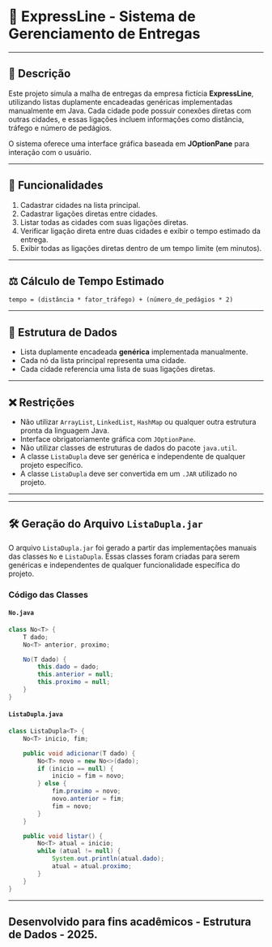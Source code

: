 # 🚚 ExpressLine - Sistema de Gerenciamento de Entregas
---

## 📘 Descrição

Este projeto simula a malha de entregas da empresa fictícia **ExpressLine**, utilizando listas duplamente encadeadas genéricas implementadas manualmente em Java. Cada cidade pode possuir conexões diretas com outras cidades, e essas ligações incluem informações como distância, tráfego e número de pedágios.

O sistema oferece uma interface gráfica baseada em **JOptionPane** para interação com o usuário.

---

## 🔄 Funcionalidades

1. Cadastrar cidades na lista principal.  
2. Cadastrar ligações diretas entre cidades.  
3. Listar todas as cidades com suas ligações diretas.  
4. Verificar ligação direta entre duas cidades e exibir o tempo estimado da entrega.  
5. Exibir todas as ligações diretas dentro de um tempo limite (em minutos).

---

## ⚖️ Cálculo de Tempo Estimado

```
tempo = (distância * fator_tráfego) + (número_de_pedágios * 2)
```

---

## 📂 Estrutura de Dados

- Lista duplamente encadeada **genérica** implementada manualmente.
- Cada nó da lista principal representa uma cidade.
- Cada cidade referencia uma lista de suas ligações diretas.

---

## ❌ Restrições

- Não utilizar `ArrayList`, `LinkedList`, `HashMap` ou qualquer outra estrutura pronta da linguagem Java.
- Interface obrigatoriamente gráfica com `JOptionPane`.
- Não utilizar classes de estruturas de dados do pacote `java.util`.
- A classe `ListaDupla` deve ser genérica e independente de qualquer projeto específico.
- A classe `ListaDupla` deve ser convertida em um `.JAR` utilizado no projeto.

---

---

## 🛠️ Geração do Arquivo `ListaDupla.jar`

O arquivo `ListaDupla.jar` foi gerado a partir das implementações manuais das classes `No` e `ListaDupla`. Essas classes foram criadas para serem genéricas e independentes de qualquer funcionalidade específica do projeto.

### Código das Classes

#### `No.java`
```java
class No<T> {
    T dado;
    No<T> anterior, proximo;

    No(T dado) {
        this.dado = dado;
        this.anterior = null;
        this.proximo = null;
    }
}
```

#### `ListaDupla.java`
```java
class ListaDupla<T> {
    No<T> inicio, fim;

    public void adicionar(T dado) {
        No<T> novo = new No<>(dado);
        if (inicio == null) {
            inicio = fim = novo;
        } else {
            fim.proximo = novo;
            novo.anterior = fim;
            fim = novo;
        }
    }

    public void listar() {
        No<T> atual = inicio;
        while (atual != null) {
            System.out.println(atual.dado);
            atual = atual.proximo;
        }
    }
}
```
---
Desenvolvido para fins acadêmicos - Estrutura de Dados - 2025.
---
